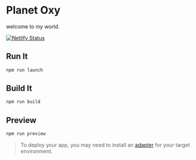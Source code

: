 # Planet Oxy

welcome to my world.

[![Netlify Status](https://api.netlify.com/api/v1/badges/09b0bf34-752a-4b34-b884-40327acc795f/deploy-status)](https://app.netlify.com/sites/planetoxy/deploys)

## Run It
```bash
npm run launch
```

## Build It
```bash
npm run build
```

## Preview
```bash
npm run preview
```

> To deploy your app, you may need to install an [adapter](https://kit.svelte.dev/docs/adapters) for your target environment.
